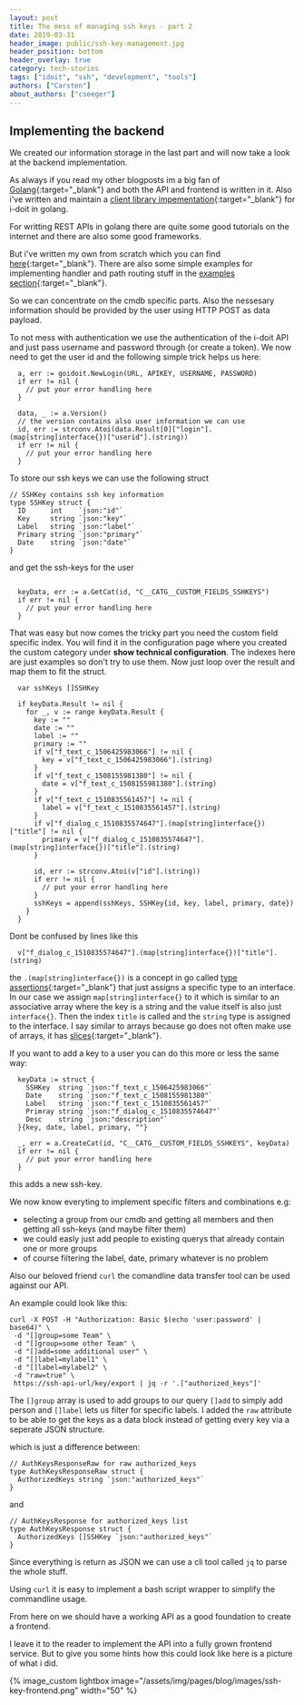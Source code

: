 ```yaml
---
layout: post
title: The mess of managing ssh keys - part 2
date: 2019-03-31
header_image: public/ssh-key-management.jpg
header_position: bottom
header_overlay: true
category: tech-stories
tags: ["idoit", "ssh", "development", "tools"]
authors: ["Carsten"]
about_authors: ["cseeger"]
---
```


## Implementing the backend

We created our information storage in the last part and will now take a look at the backend implementation.

As always if you read my other blogposts im a big fan of [Golang](https://golang.org/){:target="_blank"} and both the API and frontend is written in it.
Also i've written and maintain a [client library impementation](https://github.com/cseeger-epages/i-doit-go-api){:target="_blank"} for i-doit in golang.

For writting REST APIs in golang there are quite some good tutorials on the internet and there are also some good frameworks.

But i've written my own from scratch which you can find [here](https://github.com/cseeger-epages/restfool-go){:target="_blank"}.
There are also some simple examples for implementing handler and path routing stuff in the [examples section](https://github.com/cseeger-epages/restfool-go/tree/master/examples){:target="_blank"}.

So we can concentrate on the cmdb specific parts.
Also the nessesary information should be provided by the user using HTTP POST as data payload.

To not mess with authentication we use the authentication of the i-doit API and just pass username and password through (or create a token).
We now need to get the user id and the following simple trick helps us here:

```
  a, err := goidoit.NewLogin(URL, APIKEY, USERNAME, PASSWORD)
  if err != nil {
    // put your error handling here
  }

  data, _ := a.Version()
  // the version contains also user information we can use
  id, err := strconv.Atoi(data.Result[0]["login"].(map[string]interface{})["userid"].(string))
  if err != nil {
    // put your error handling here
  }
```
To store our ssh keys we can use the following struct

```
// SSHKey contains ssh key information
type SSHKey struct {
  ID      int    `json:"id"`
  Key     string `json:"key"`
  Label   string `json:"label"`
  Primary string `json:"primary"`
  Date    string `json:"date"`
}
```
and get the ssh-keys for the user

```

  keyData, err := a.GetCat(id, "C__CATG__CUSTOM_FIELDS_SSHKEYS")
  if err != nil {
    // put your error handling here
  }

```
That was easy but now comes the tricky part you need the custom field specific index.
You will find it in the configuration page where you created the custom category under **show technical configuration**.
The indexes here are just examples so don't try to use them.
Now just loop over the result and map them to fit the struct.

```
  var sshKeys []SSHKey

  if keyData.Result != nil {
    for _, v := range keyData.Result {
      key := ""
      date := ""
      label := ""
      primary := ""
      if v["f_text_c_1506425983066"] != nil {
        key = v["f_text_c_1506425983066"].(string)
      }
      if v["f_text_c_1508155981380"] != nil {
        date = v["f_text_c_1508155981380"].(string)
      }
      if v["f_text_c_1510835561457"] != nil {
        label = v["f_text_c_1510835561457"].(string)
      }
      if v["f_dialog_c_1510835574647"].(map[string]interface{})["title"] != nil {
        primary = v["f_dialog_c_1510835574647"].(map[string]interface{})["title"].(string)
      }

      id, err := strconv.Atoi(v["id"].(string))
      if err != nil {
        // put your error handling here
      }
      sshKeys = append(sshKeys, SSHKey{id, key, label, primary, date})
    }
  }
```
Dont be confused by lines like this

```
  v["f_dialog_c_1510835574647"].(map[string]interface{})["title"].(string)
```
the `.(map[string]interface{})` is a concept in go called [type assertions](https://tour.golang.org/methods/15){:target="_blank"} that just assigns a specific type to an interface.
In our case we assign `map[string]interface{}` to it which is similar to an associative array where the key is a string and the value itself is also just `interface{}`.
Then the index `title` is called and the `string` type is assigned to the interface.
I say similar to arrays because go does not often make use of arrays, it has [slices](https://www.godesignpatterns.com/2014/05/arrays-vs-slices.html){:target="_blank"}.

If you want to add a key to a user you can do this more or less the same way:
```
  keyData := struct {
    SSHKey  string `json:"f_text_c_1506425983066"`
    Date    string `json:"f_text_c_1508155981380"`
    Label   string `json:"f_text_c_1510835561457"`
    Primray string `json:"f_dialog_c_1510835574647"`
    Desc    string `json:"description"`
  }{key, date, label, primary, ""}

  _, err = a.CreateCat(id, "C__CATG__CUSTOM_FIELDS_SSHKEYS", keyData)
  if err != nil {
    // put your error handling here
  }
```
this adds a new ssh-key.

We now know everyting to implement specific filters and combinations e.g:

- selecting a group from our cmdb and getting all members and then getting all ssh-keys (and maybe filter them)
- we could easly just add people to existing querys that already contain one or more groups
- of course filtering the label, date, primary whatever is no problem

Also our beloved friend `curl` the comandline data transfer tool can be used against our API.

An example could look like this:

```
curl -X POST -H "Authorization: Basic $(echo 'user:password' | base64)" \
 -d "[]group=some Team" \
 -d "[]group=some other Team" \
 -d "[]add=some additional user" \
 -d "[]label=mylabel1" \
 -d "[]label=mylabel2" \
 -d "raw=true" \
 https://ssh-api-url/key/export | jq -r '.["authorized_keys"]'
```

The `[]group` array is used to add groups to our query `[]add` to simply add person and `[]label` lets us filter for specific labels.
I added the `raw` attribute to be able to get the keys as a data block instead of getting every key via a seperate JSON structure.

which is just a difference between:
```
// AuthKeysResponseRaw for raw authorized_keys
type AuthKeysResponseRaw struct {
  AuthorizedKeys string `json:"authorized_keys"`
}
```

and 

```
// AuthKeysResponse for authorized_keys list
type AuthKeysResponse struct {
  AuthorizedKeys []SSHKey `json:"authorized_keys"`
}

```
Since everything is return as JSON we can use a cli tool called `jq` to parse the whole stuff.

Using `curl` it is easy to implement a bash script wrapper to simplify the commandline usage.

From here on we should have a working API as a good foundation to create a frontend.

I leave it to the reader to implement the API into a fully grown frontend service.
But to give you some hints how this could look like here is a picture of what i did.

{% image_custom lightbox image="/assets/img/pages/blog/images/ssh-key-frontend.png"  width="50" %}

